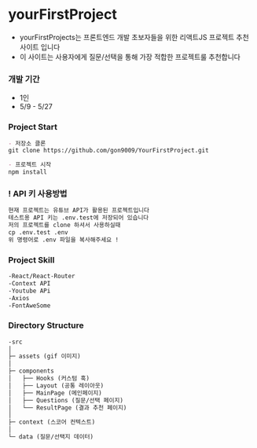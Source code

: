 # yourFirstProject

- yourFirstProjects는 프론트엔드 개발 초보자들을 위한 리액트JS 프로젝트 추천 사이트 입니다
- 이 사이트는 사용자에게 질문/선택을 통해 가장 적합한 프로젝트룰 추천합니다

### 개발 기간 

- 1인 
- 5/9 - 5/27

### Project Start

```markdown
- 저장소 클론
git clone https://github.com/gon9009/YourFirstProject.git

- 프로젝트 시작  
npm install
```
### ! API 키 사용방법

```markdown
현재 프로젝트는 유튜브 API가 활용된 프로젝트입니다 
테스트용 API 키는 .env.test에 저장되어 있습니다 
저의 프로젝트를 clone 하셔서 사용하실때
cp .env.test .env 
위 명령어로 .env 파일을 복사해주세요 !  
```

### Project Skill

```markdown
-React/React-Router
-Context API
-Youtube APi
-Axios
-FontAweSome
```

### Directory Structure 

```markdown
-src
│
├─ assets (gif 이미지)
│
├─ components
│   ├── Hooks (커스텀 훅)
│   ├── Layout (공통 레이아웃)
│   ├── MainPage (메인페이지)
│   ├── Questions (질문/선택 페이지)
│   └── ResultPage (결과 추천 페이지)
│
├─ context (스코어 컨텍스트)
│
└─ data (질문/선택지 데이터)
```